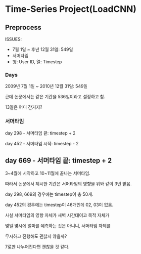 # Time-Series Project(LoadCNN)

## Preprocess
ISSUES:
 * 7월 1일 ~ 후년 12월 31일: 549일
 * 서머타임
 * 행: User ID, 열: Timestep

### Days
2009년 7월 1일 ~ 2010년 12월 31일: 549일

근데 논문에서는 같은 기간을 536일이라고 설정하고 함.

13일은 어디 간거지?

### 서머타임
day 298 - 서머타임 끝: timestep + 2

day 452 - 서머타임 시작: timestep - 2

day 669 - 서머타임 끝: timestep + 2
----
3~4월에 시작하고 10~11월에 끝나는 서머타임.

따라서 논문에서 제시한 기간은 서머타임의 영향을 위와 같이 3번 받음.

day 298, 669의 경우에는 timestep이 총 50개.

day 452의 경우에는 timestep이 46개인데 02, 03이 없음.

사실 서머타임의 영향 자체가 새벽 시간대이고 목적 자체가

몇일 몇시에 얼마를 예측하는 것은 아니니, 서머타임 자체를

무시하고 진행해도 괜찮지 않을까?

7로만 나누어진다면 괜찮을 것 같다.